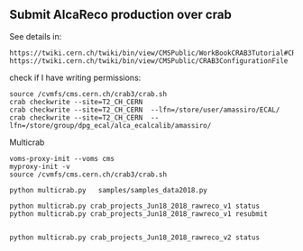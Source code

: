 Submit AlcaReco production over crab
----

See details in:

    https://twiki.cern.ch/twiki/bin/view/CMSPublic/WorkBookCRAB3Tutorial#CRAB_configuration_parameters
    https://twiki.cern.ch/twiki/bin/view/CMSPublic/CRAB3ConfigurationFile

check if I have writing permissions:

    source /cvmfs/cms.cern.ch/crab3/crab.sh
    crab checkwrite --site=T2_CH_CERN
    crab checkwrite --site=T2_CH_CERN  --lfn=/store/user/amassiro/ECAL/
    crab checkwrite --site=T2_CH_CERN  --lfn=/store/group/dpg_ecal/alca_ecalcalib/amassiro/

    
Multicrab

    voms-proxy-init --voms cms
    myproxy-init -v
    source /cvmfs/cms.cern.ch/crab3/crab.sh
    
    python multicrab.py   samples/samples_data2018.py

    python multicrab.py crab_projects_Jun18_2018_rawreco_v1 status
    python multicrab.py crab_projects_Jun18_2018_rawreco_v1 resubmit

    
    python multicrab.py crab_projects_Jun18_2018_rawreco_v2 status
    